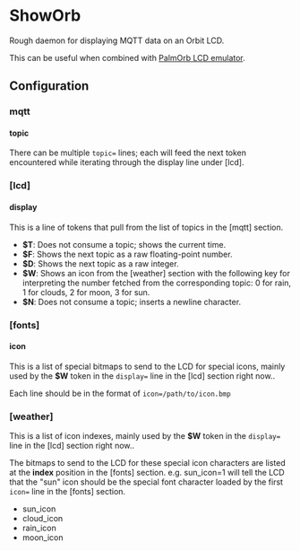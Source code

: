 # ShowOrb

Rough daemon for displaying MQTT data on an Orbit LCD.

This can be useful when combined with [PalmOrb LCD emulator](https://palmorb.sourceforge.net/).

## Configuration

### mqtt

#### topic

There can be multiple `topic=` lines; each will feed the next token encountered while iterating through the display line under \[lcd\].

### \[lcd\]

#### display

This is a line of tokens that pull from the list of topics in the \[mqtt\] section.

 * **$T**: Does not consume a topic; shows the current time.
 * **$F**: Shows the next topic as a raw floating-point number.
 * **$D**: Shows the next topic as a raw integer.
 * **$W**: Shows an icon from the \[weather\] section with the following key for interpreting the number fetched from the corresponding topic: 0 for rain, 1 for clouds, 2 for moon, 3 for sun.
 * **$N**: Does not consume a topic; inserts a newline character.

### \[fonts\]

#### icon

This is a list of special bitmaps to send to the LCD for special icons, mainly used by the **$W** token in the `display=` line in the \[lcd\] section right now..

Each line should be in the format of `icon=/path/to/icon.bmp`

### \[weather\]

This is a list of icon indexes, mainly used by the **$W** token in the `display=` line in the \[lcd\] section right now..

The bitmaps to send to the LCD for these special icon characters are listed at the **index** position in the \[fonts\] section. e.g. sun\_icon=1 will tell the LCD that the "sun" icon should be the special font character loaded by the first `icon=` line in the \[fonts\] section.

 * sun\_icon
 * cloud\_icon
 * rain\_icon
 * moon\_icon

